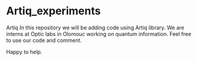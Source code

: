 # Artiq_experiments
Artiq
In this repository we will be adding code using Artiq library. We are interns at Optic labs in Olomouc working on quantum information. 
Feel free to use our code and comment.

Happy to help.
